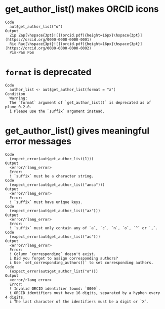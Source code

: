 # get_author_list() makes ORCID icons

    Code
      aut$get_author_list("o")
    Output
      Zip Zap[\hspace{3pt}![](orcid.pdf){height=16px}\hspace{3pt}](https://orcid.org/0000-0000-0000-0001)
      Ric Rac[\hspace{3pt}![](orcid.pdf){height=16px}\hspace{3pt}](https://orcid.org/0000-0000-0000-0002)
      Pim-Pam Pom

# `format` is deprecated

    Code
      author_list <- aut$get_author_list(format = "a")
    Condition
      Warning:
      The `format` argument of `get_author_list()` is deprecated as of plume 0.2.0.
      i Please use the `suffix` argument instead.

# get_author_list() gives meaningful error messages

    Code
      (expect_error(aut$get_author_list(1)))
    Output
      <error/rlang_error>
      Error:
      ! `suffix` must be a character string.
    Code
      (expect_error(aut$get_author_list("anca")))
    Output
      <error/rlang_error>
      Error:
      ! `suffix` must have unique keys.
    Code
      (expect_error(aut$get_author_list("az")))
    Output
      <error/rlang_error>
      Error:
      ! `suffix` must only contain any of `a`, `c`, `n`, `o`, `^` or `,`.
    Code
      (expect_error(aut$get_author_list("ac")))
    Output
      <error/rlang_error>
      Error:
      ! Column `corresponding` doesn't exist.
      i Did you forget to assign corresponding authors?
      i Use `set_corresponding_authors()` to set corresponding authors.
    Code
      (expect_error(aut$get_author_list("o")))
    Output
      <error/rlang_error>
      Error:
      ! Invalid ORCID identifier found: `0000`.
      i ORCID identifiers must have 16 digits, separated by a hyphen every 4 digits.
      i The last character of the identifiers must be a digit or `X`.

